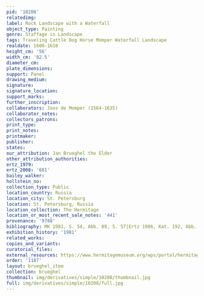 ```yaml
---
pid: '10208'
relatedimg: 
label: Rock Landscape with a Waterfall
object_type: Painting
genre: Staffage in Landscape
tags: Traveling Cattle Dog Horse Momper Waterfall Landscape
realdate: 1600-1610
height_cm: '56'
width_cm: '82.5'
diameter_cm: 
plate_dimensions: 
support: Panel
drawing_medium: 
signature: 
signature_location: 
support_marks: 
further_inscription: 
collaborators: Joos de Momper (1564-1635)
collaborator_notes: 
collectors_patrons: 
print_type: 
print_notes: 
printmaker: 
publisher: 
states: 
our_attribution: Jan Brueghel the Elder
other_attribution_authorities: 
ertz_1979: 
ertz_2008: '681'
bailey_walker: 
hollstein_no: 
collection_type: Public
location_country: Russia
location_city: St. Petersburg
location: St. Petersburg, Russia
location_collection: The Hermitage
location_or_most_recent_sale_notes: '441'
provenance: '9788'
bibliography: MK 1981, S. 54, Abb. 89, S. 57|Ertz 1986, Kat. 192, Abb. 16
exhibition_history: '1981'
related_works: 
copies_and_variants: 
curatorial_files: 
external_resources: https://www.hermitagemuseum.org/wps/portal/hermitage/digital-collection/01.+Paintings/48129/?lng=en
order: '1187'
layout: brueghel_item
collection: brueghel
thumbnail: img/derivatives/simple/10208/thumbnail.jpg
full: img/derivatives/simple/10208/full.jpg
---
```

